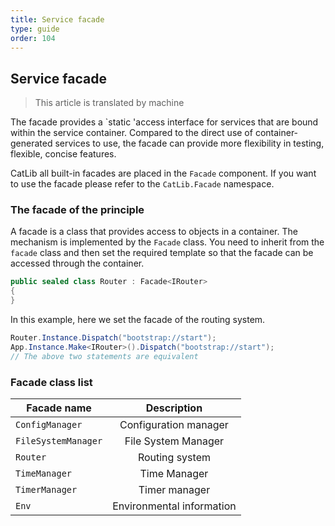 ```yaml
---
title: Service facade
type: guide
order: 104
---
```


## Service facade

> This article is translated by machine

The facade provides a `static 'access interface for services that are bound within the service container. Compared to the direct use of container-generated services to use, the facade can provide more flexibility in testing, flexible, concise features.

CatLib all built-in facades are placed in the `Facade` component. If you want to use the facade please refer to the `CatLib.Facade` namespace.

### The facade of the principle

A facade is a class that provides access to objects in a container. The mechanism is implemented by the `Facade` class. You need to inherit from the `facade` class and then set the required template so that the facade can be accessed through the container.

``` csharp
public sealed class Router : Facade<IRouter>
{
}
```

In this example, here we set the facade of the routing system.

``` csharp
Router.Instance.Dispatch("bootstrap://start");
App.Instance.Make<IRouter>().Dispatch("bootstrap://start");
// The above two statements are equivalent
```

### Facade class list

| Facade name                | Description      |
| -------------------- |:------------:|
| `ConfigManager`      | Configuration manager     |
| `FileSystemManager`  | File System Manager |
| `Router`             | Routing system      |
| `TimeManager`        | Time Manager     |
| `TimerManager`       | Timer manager   |
| `Env`                | Environmental information      |